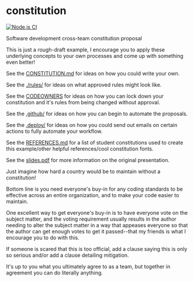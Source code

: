 # constitution
[![Node.js CI](https://github.com/turbonemesis/constitution/actions/workflows/node.js.yml/badge.svg)](https://github.com/turbonemesis/constitution/actions/workflows/node.js.yml)

Software development cross-team constitution proposal


This is just a rough-draft example, I encourage you to apply these underlying concepts to your own processes and come up with something even better!

See the [CONSTITUTION.md](CONSTITUTION.md) for ideas on how you could write your own.

See the [./rules/](./rules/) for ideas on what approved rules might look like.

See the [CODEOWNERS](CODEOWNERS) for ideas on how you can lock down your constitution and it's rules from being changed without approval.

See the [.github/](.github/) for ideas on how you can begin to automate the proposals.

See the [.deploy/](.deploy/) for ideas on how you could send out emails on certain actions to fully automate your workflow.

See the [REFERENCES.md](./REFERENCES.md) for a list of student constitutions used to create this example/other helpful references/cool constitution fonts.

See the [slides.pdf](./slides.pdf) for more information on the original presentation.

Just imagine how hard a country would be to maintain without a constitution!

Bottom line is you need everyone's buy-in for any coding standards to be effective across an entire organization, and to make your code easier to maintain. 

One excellent way to get everyone's buy-in is to have everyone vote on the subject matter, and the voting requirement usually results in the author needing to alter the subject matter in a way that appeases everyone so that the author can get enough votes to get it passed--that my friends is what I encourage you to do with this. 

If someone is scared that this is too official, add a clause saying this is only so serious and/or add a clause detailing mitigation. 

It's up to you what you ultimately agree to as a team, but together in agreement you can do literally anything.
